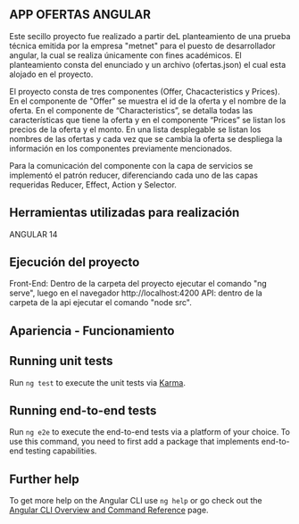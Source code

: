 ## APP OFERTAS ANGULAR

Este secillo proyecto fue realizado a partir deL planteamiento de una prueba técnica emitida por la empresa "metnet" para el puesto de desarrollador angular, la cual se realiza únicamente con fines académicos. El planteamiento consta del enunciado y un archivo (ofertas.json) el cual esta alojado en el proyecto.

El proyecto consta de tres componentes (Offer, Chacacteristics y Prices). En el componente de "Offer" se muestra el id de la oferta y el nombre de la oferta. En el componente de “Characteristics”, se detalla todas las características que tiene la oferta y en el componente “Prices” se listan los precios de la oferta y el monto. En una lista desplegable se listan los nombres de las ofertas y cada vez que se cambia la oferta se despliega la información en los componentes previamente mencionados.

Para la comunicación del componente con la capa de servicios se implementó el patrón reducer, diferenciando cada uno de las capas requeridas Reducer, Effect, Action y  Selector.

## Herramientas utilizadas para realización
ANGULAR 14

## Ejecución del proyecto

Front-End: Dentro de la carpeta del proyecto ejecutar el comando "ng serve", luego en el navegador http://localhost:4200 
API: dentro de la carpeta de la api ejecutar el comando "node src".

## Apariencia - Funcionamiento




## Running unit tests

Run `ng test` to execute the unit tests via [Karma](https://karma-runner.github.io).

## Running end-to-end tests

Run `ng e2e` to execute the end-to-end tests via a platform of your choice. To use this command, you need to first add a package that implements end-to-end testing capabilities.

## Further help

To get more help on the Angular CLI use `ng help` or go check out the [Angular CLI Overview and Command Reference](https://angular.io/cli) page.
